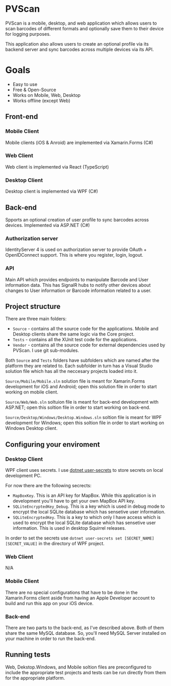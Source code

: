 # PVScan
PVScan is a mobile, desktop, and web application which allows users to scan barcodes of different formats and optionally save them to their device for logging purposes.

This application also allows users to create an optional profile via its backend server and sync barcodes across multiple devices via its API.

# Goals
* Easy to use
* Free & Open-Source
* Works on Mobile, Web, Desktop
* Works offline (except Web)

## Front-end

### Mobile Client
Mobile clients (iOS & Anroid) are implemented via Xamarin.Forms (C#)

### Web Client
Web client is implemented via React (TypeScript)

### Desktop Client
Desktop client is implemented via WPF (C#)

## Back-end
Spports an optional creation of user profile to sync barcodes across devices. Implemented via ASP.NET (C#)

### Authorization server
IdentityServer 4 is used on authorization server to provide OAuth + OpenIDConnect support. This is where you register, login, logout.

### API
Main API which provides endpoints to manipulate Barcode and User information data. This has SignalR hubs to notify other devices about changes to User information or Barcode information related to a user.

## Project structure
There are three main folders:
* `Source` - contains all the source code for the applications. Mobile and Desktop clients share the same logic via the Core project.
* `Tests` - contains all the XUnit test code for the applications.
* `Vendor` - contains all the source code for external dependencies used by PVScan. I use git sub-modules.

Both `Source` and `Tests` folders have subfolders which are named after the platform they are related to. Each subfolder in turn has a Visual Studio solution file which has all the neccesary projects loaded into it. 

`Source/Mobile/Mobile.sln` solution file is meant for Xamarin.Forms development for iOS and Android; open this solution file in order to start working on mobile client.

`Source/Web/Web.sln` soltuion file is meant for back-end development with ASP.NET; open this soltion file in order to start working on back-end.

`Source/Desktop/Windows/Desktop.Windows.sln` soltion file is meant for WPF development for Windows; open this soltion file in order to start working on Windows Desktop client.

## Configuring your enviroment

### Desktop Client
WPF client uses secrets. I use [dotnet user-secrets](https://docs.microsoft.com/en-us/aspnet/core/security/app-secrets?view=aspnetcore-5.0&tabs=windows) to store secrets on local development PC. 

For now there are the following secrects:
 * `MapBoxKey`. This is an API key for MapBox. While this application is in development you'll have to get your own MapBox API key.
 * `SQLiteEncryptedKey_Debug`. This is a key which is used in debug mode to encrypt the local SQLite database which has sensetive user information.
 * `SQLiteEncryptedKey`. This is a key to which only I have access which is used to encrypt the local SQLite database which has sensetive user information. This is used in desktop Squirrel releases.

In order to set the secrets use `dotnet user-secrets set [SECRET_NAME] [SECRET_VALUE]` in the directory of WPF project.

### Web Client
N/A

### Mobile Client
There are no special configurations that have to be done in the Xamarin.Forms client aside from having an Apple Developer account to build and run this app on your iOS device.

### Back-end
There are two parts to the back-end, as I've described above. Both of them share the same MySQL database. So, you'll need MySQL Server installed on your machine in order to run the back-end.

## Running tests
Web, Dekstop.Windows, and Mobile soltion files are preconfigured to include the appropriate test projects and tests can be run directly from them for the appropriate platform. 
